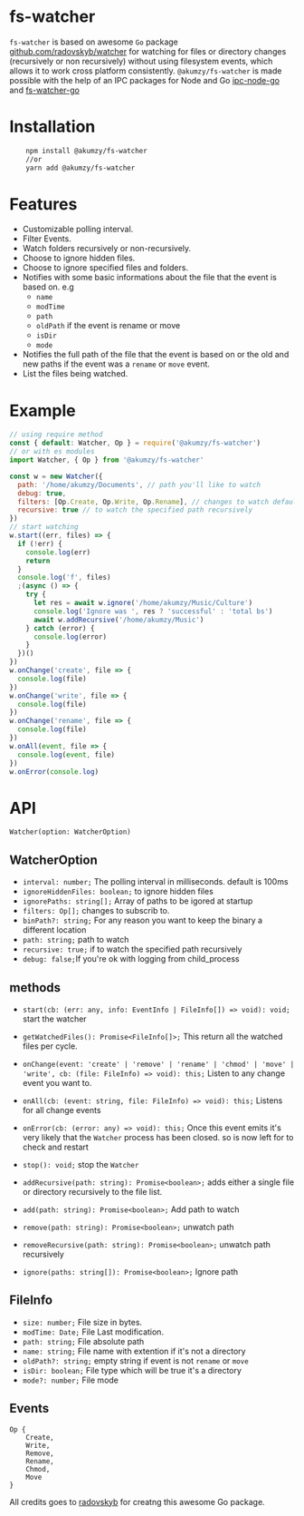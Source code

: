 # fs-watcher

`fs-watcher` is based on awesome `Go` package [github.com/radovskyb/watcher](https://github.com/radovskyb/watcher) for watching for files or directory changes (recursively or non recursively) without using filesystem events, which allows it to work cross platform consistently.
`@akumzy/fs-watcher` is made possible with the help of an IPC packages for Node and Go [ipc-node-go](https://github.com/Akumzy/ipc-node) and [fs-watcher-go](https://github.com/Akumzy/fs-watcher-go/)

<!-- ## Why using `Go` package? -->
<!-- I started a project that has to do with monitoring and syncing user files, which I was developing with [Electron](https://github.com/electron/electron) to develop and since official Node fs.watch module was not that reliable I decided to use [chokidar](https://github.com/paulmillr/chokidar) it was very help at start but as time goes on started having some little challenges eg. no rename event that means you have to keep track of add/addDir and unlink/unlinkDir to determine if  -->

# Installation

```bash
    npm install @akumzy/fs-watcher
    //or
    yarn add @akumzy/fs-watcher

```

# Features

- Customizable polling interval.
- Filter Events.
- Watch folders recursively or non-recursively.
- Choose to ignore hidden files.
- Choose to ignore specified files and folders.
- Notifies with some basic informations about the file that the event is based on. e.g
  - `name`
  - `modTime`
  - `path`
  - `oldPath` if the event is rename or move
  - `isDir`
  - `mode`
- Notifies the full path of the file that the event is based on or the old and new paths if the event was a `rename` or `move` event.
- List the files being watched.

# Example

```js
// using require method
const { default: Watcher, Op } = require('@akumzy/fs-watcher')
// or with es modules
import Watcher, { Op } from '@akumzy/fs-watcher'

const w = new Watcher({
  path: '/home/akumzy/Documents', // path you'll like to watch
  debug: true,
  filters: [Op.Create, Op.Write, Op.Rename], // changes to watch default is all
  recursive: true // to watch the specified path recursively
})
// start watching
w.start((err, files) => {
  if (!err) {
    console.log(err)
    return
  }
  console.log('f', files)
  ;(async () => {
    try {
      let res = await w.ignore('/home/akumzy/Music/Culture')
      console.log('Ignore was ', res ? 'successful' : 'total bs')
      await w.addRecursive('/home/akumzy/Music')
    } catch (error) {
      console.log(error)
    }
  })()
})
w.onChange('create', file => {
  console.log(file)
})
w.onChange('write', file => {
  console.log(file)
})
w.onChange('rename', file => {
  console.log(file)
})
w.onAll(event, file => {
  console.log(event, file)
})
w.onError(console.log)
```

# API

`Watcher(option: WatcherOption)`

## WatcherOption

- `interval: number;` The polling interval in milliseconds. default is 100ms
- `ignoreHiddenFiles: boolean;` to ignore hidden files
- `ignorePaths: string[];` Array of paths to be igored at startup
- `filters: Op[];` changes to subscrib to.
- `binPath?: string;` For any reason you want to keep the binary a different location
- `path: string;` path to watch
- `recursive: true;` if to watch the specified path recursively
- `debug: false;`If you're ok with logging from child_process

## methods

- `start(cb: (err: any, info: EventInfo | FileInfo[]) => void): void;` start the watcher
- `getWatchedFiles(): Promise<FileInfo[]>;` This return all the watched files per cycle.

- `onChange(event: 'create' | 'remove' | 'rename' | 'chmod' | 'move' | 'write', cb: (file: FileInfo) => void): this;` Listen to any change event you want to.

- `onAll(cb: (event: string, file: FileInfo) => void): this;` Listens for all change events

- `onError(cb: (error: any) => void): this;` Once this event emits it's very likely that the `Watcher` process has been closed. so is now left for to check and restart

- `stop(): void;` stop the `Watcher`

- `addRecursive(path: string): Promise<boolean>;` adds either a single file or directory recursively to the file list.

- `add(path: string): Promise<boolean>;` Add path to watch

- `remove(path: string): Promise<boolean>;` unwatch path

- `removeRecursive(path: string): Promise<boolean>;` unwatch path recursively

- `ignore(paths: string[]): Promise<boolean>;` Ignore path

## FileInfo

- `size: number;` File size in bytes.
- `modTime: Date;` File Last modification.
- `path: string;` File absolute path
- `name: string;` File name with extention if it's not a directory
- `oldPath?: string;` empty string if event is not `rename` or `move`
- `isDir: boolean;` File type which will be true it's a directory
- `mode?: number;` File mode

## Events

    Op {
        Create,
        Write,
        Remove,
        Rename,
        Chmod,
        Move
    }

All credits goes to [radovskyb](https://github.com/radovskyb) for creatng this awesome Go package.
